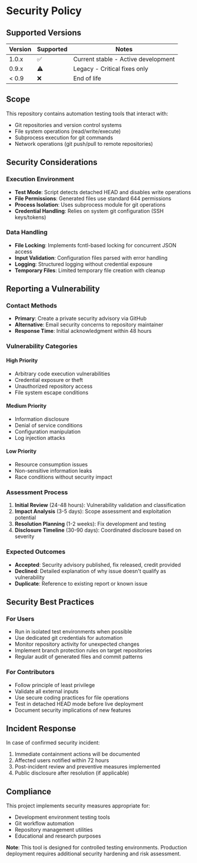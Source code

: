 # Security Policy

## Supported Versions

| Version | Supported          | Notes |
| ------- | ------------------ | ----- |
| 1.0.x   | :white_check_mark: | Current stable - Active development |
| 0.9.x   | :warning:          | Legacy - Critical fixes only |
| < 0.9   | :x:                | End of life |

## Scope

This repository contains automation testing tools that interact with:
- Git repositories and version control systems
- File system operations (read/write/execute)
- Subprocess execution for git commands
- Network operations (git push/pull to remote repositories)

## Security Considerations

### Execution Environment
- **Test Mode**: Script detects detached HEAD and disables write operations
- **File Permissions**: Generated files use standard 644 permissions
- **Process Isolation**: Uses subprocess module for git operations
- **Credential Handling**: Relies on system git configuration (SSH keys/tokens)

### Data Handling
- **File Locking**: Implements fcntl-based locking for concurrent JSON access
- **Input Validation**: Configuration files parsed with error handling
- **Logging**: Structured logging without credential exposure
- **Temporary Files**: Limited temporary file creation with cleanup

## Reporting a Vulnerability

### Contact Methods
- **Primary**: Create a private security advisory via GitHub
- **Alternative**: Email security concerns to repository maintainer
- **Response Time**: Initial acknowledgment within 48 hours

### Vulnerability Categories

#### High Priority
- Arbitrary code execution vulnerabilities
- Credential exposure or theft
- Unauthorized repository access
- File system escape conditions

#### Medium Priority
- Information disclosure
- Denial of service conditions
- Configuration manipulation
- Log injection attacks

#### Low Priority
- Resource consumption issues
- Non-sensitive information leaks
- Race conditions without security impact

### Assessment Process
1. **Initial Review** (24-48 hours): Vulnerability validation and classification
2. **Impact Analysis** (3-5 days): Scope assessment and exploitation potential
3. **Resolution Planning** (1-2 weeks): Fix development and testing
4. **Disclosure Timeline** (30-90 days): Coordinated disclosure based on severity

### Expected Outcomes
- **Accepted**: Security advisory published, fix released, credit provided
- **Declined**: Detailed explanation of why issue doesn't qualify as vulnerability
- **Duplicate**: Reference to existing report or known issue

## Security Best Practices

### For Users
- Run in isolated test environments when possible
- Use dedicated git credentials for automation
- Monitor repository activity for unexpected changes
- Implement branch protection rules on target repositories
- Regular audit of generated files and commit patterns

### For Contributors
- Follow principle of least privilege
- Validate all external inputs
- Use secure coding practices for file operations
- Test in detached HEAD mode before live deployment
- Document security implications of new features

## Incident Response

In case of confirmed security incident:
1. Immediate containment actions will be documented
2. Affected users notified within 72 hours
3. Post-incident review and preventive measures implemented
4. Public disclosure after resolution (if applicable)

## Compliance

This project implements security measures appropriate for:
- Development environment testing tools
- Git workflow automation
- Repository management utilities
- Educational and research purposes

**Note**: This tool is designed for controlled testing environments. Production deployment requires additional security hardening and risk assessment.

